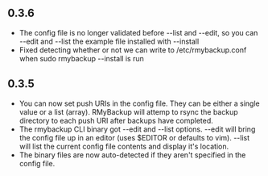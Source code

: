 ## 0.3.6
  - The config file is no longer validated before --list and --edit, so you can --edit and --list the example file installed with --install
  - Fixed detecting whether or not we can write to /etc/rmybackup.conf when sudo rmybackup --install is run

## 0.3.5

  - You can now set push URIs in the config file. They can be either a single value or a list (array). RMyBackup will attemp to rsync the backup directory to each push URI after backups have completed.
  - The rmybackup CLI binary got --edit and --list options. --edit will bring the config file up in an editor (uses $EDITOR or defaults to vim). --list will list the current config file contents and display it's location.
  - The binary files are now auto-detected if they aren't specified in the config file.
